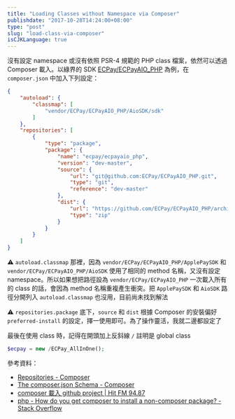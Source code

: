 ```yaml
---
title: "Loading Classes without Namespace via Composer"
publishdate: "2017-10-28T14:24:00+08:00"
type: "post"
slug: "load-class-via-composer"
isCJKLanguage: true
---
```


沒有設定 namespace 或沒有依照 PSR-4 規範的 PHP class 檔案，依然可以透過 Composer 載入。以綠界的 SDK [ECPay/ECPayAIO_PHP](https://github.com/ECPay/ECPayAIO_PHP) 為例，在 `composer.json` 中加入下列設定：

```json
{
    "autoload": {
        "classmap": [
            "vendor/ECPay/ECPayAIO_PHP/AioSDK/sdk"
        ]
    },
    "repositories": [
        {
            "type": "package",
            "package": {
                "name": "ecpay/ecpayaio_php",
                "version": "dev-master",
                "source": {
                    "url": "git@github.com:ECPay/ECPayAIO_PHP.git",
                    "type": "git",
                    "reference": "dev-master"
                },
                "dist": {
                    "url": "https://github.com/ECPay/ECPayAIO_PHP/archive/master.zip",
                    "type": "zip"
                }
            }
        }
    ]
}
```

⚠️ `autoload.classmap` 那裡，因為 `vendor/ECPay/ECPayAIO_PHP/ApplePaySDK` 和 `vendor/ECPay/ECPayAIO_PHP/AioSDK` 使用了相同的 method 名稱，又沒有設定 namespace。所以如果想把路徑設為 `vendor/ECPay/ECPayAIO_PHP` 一次載入所有的 class 的話，會因為 method 名稱重複產生衝突。把 `ApplePaySDK` 和 `AioSDK` 路徑分開列入 `autoload.classmap` 也沒用，目前尚未找到解法

⚠️ `repositories.package` 底下，`source` 和 `dist` 根據 Composer 的安裝偏好 `preferred-install` 的設定，擇一使用即可。為了操作靈活，我就二邊都設定了

最後在使用 class 時，記得在開頭加上反斜線 `/` 註明是 global class

```php
$ecpay = new /ECPay_AllInOne();
```

參考資料：

* [Repositories - Composer](https://getcomposer.org/doc/05-repositories.md#packages)
* [The composer.json Schema - Composer](https://getcomposer.org/doc/04-schema.md#repositories)
* [composer 載入 github project | Hit FM 94.87](https://blog.gotobye.com/coding/composer-from-git-project/)
* [php - How do you get composer to install a non-composer package? - Stack Overflow](https://stackoverflow.com/a/16873912)
